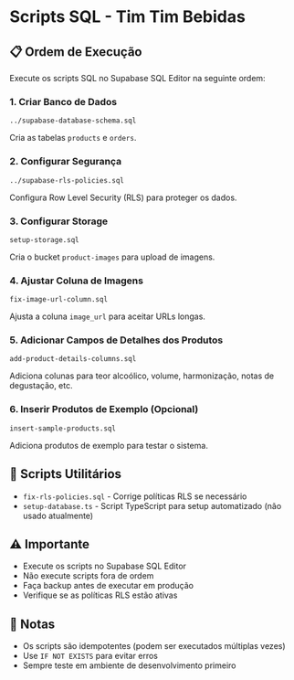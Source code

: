 # Scripts SQL - Tim Tim Bebidas

## 📋 Ordem de Execução

Execute os scripts SQL no Supabase SQL Editor na seguinte ordem:

### 1. Criar Banco de Dados
```
../supabase-database-schema.sql
```
Cria as tabelas `products` e `orders`.

### 2. Configurar Segurança
```
../supabase-rls-policies.sql
```
Configura Row Level Security (RLS) para proteger os dados.

### 3. Configurar Storage
```
setup-storage.sql
```
Cria o bucket `product-images` para upload de imagens.

### 4. Ajustar Coluna de Imagens
```
fix-image-url-column.sql
```
Ajusta a coluna `image_url` para aceitar URLs longas.

### 5. Adicionar Campos de Detalhes dos Produtos
```
add-product-details-columns.sql
```
Adiciona colunas para teor alcoólico, volume, harmonização, notas de degustação, etc.

### 6. Inserir Produtos de Exemplo (Opcional)
```
insert-sample-products.sql
```
Adiciona produtos de exemplo para testar o sistema.

## 🔧 Scripts Utilitários

- `fix-rls-policies.sql` - Corrige políticas RLS se necessário
- `setup-database.ts` - Script TypeScript para setup automatizado (não usado atualmente)

## ⚠️ Importante

- Execute os scripts no Supabase SQL Editor
- Não execute scripts fora de ordem
- Faça backup antes de executar em produção
- Verifique se as políticas RLS estão ativas

## 📝 Notas

- Os scripts são idempotentes (podem ser executados múltiplas vezes)
- Use `IF NOT EXISTS` para evitar erros
- Sempre teste em ambiente de desenvolvimento primeiro
